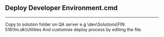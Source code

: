 ## Deploy Developer Environment.cmd
------
Copy to solution folder on QA server e.g \\dev\Solutions\FIN 516\fm.dk\Utilities
And customise deploy process by editing the file.